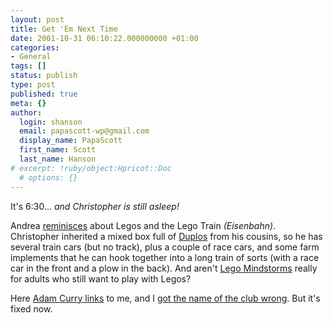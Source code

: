 ```yaml
---
layout: post
title: Get 'Em Next Time
date: 2001-10-31 06:10:22.000000000 +01:00
categories:
- General
tags: []
status: publish
type: post
published: true
meta: {}
author:
  login: shanson
  email: papascott-wp@gmail.com
  display_name: PapaScott
  first_name: Scott
  last_name: Hanson
# excerpt: !ruby/object:Hpricot::Doc
  # options: {}
---
```

<p>It's 6:30... <i>and Christopher is still asleep!</i></p>
<p>Andrea <a href="http://shanson.editthispage.com/discuss/msgReader$773">reminisces</a> about Legos and the Lego Train <i>(Eisenbahn)</i>. Christopher inherited a mixed box full of <a href="http://www.lego.com/legofinder/duplo.asp">Duplos</a> from his cousins, so he has several train cars (but no track), plus a couple of race cars, and some farm implements that he can hook together into a long train of sorts (with a race car in the front and a plow in the back). And aren't <a href="http://mindstorms.lego.com">Lego Mindstorms</a> really for adults who still want to play with Legos?</p>
<p>Here <a href="http://www.curry.com/2001/10/31#rockOfAges">Adam Curry links</a> to me, and I <a href="/2001/10/30">got the name of the club wrong</a>. But it's fixed now.</p>
